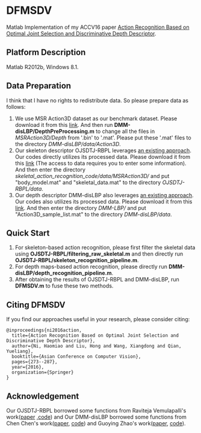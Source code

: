 DFMSDV
====

Matlab Implementation of my ACCV16 paper 
[Action Recognition Based on Optimal Joint Selection and Discriminative Depth Descriptor](https://link.springer.com/chapter/10.1007/978-3-319-54184-6_17).

Platform Description
----
Matlab R2012b, Windows 8.1.

Data Preparation
----
I think that I have no rights to redistribute data. So please prepare data as follows:
1. We use MSR Action3D dataset as our benchmark dataset. Please download it from this [link](https://www.uow.edu.au/~jz960/datasets/MSRAction3D.html). 
And then run **DMM-disLBP/DepthPreProcessing.m** to change all the files in *MSRAction3D/Depth* from '.bin' to '.mat'. 
Please put these '.mat' files to the directory *DMM-disLBP/data/Action3D*.
2. Our skeleton descriptor OJSDTJ-RBPL leverages [an existing approach](http://ravitejav.weebly.com/uploads/2/4/7/2/24725306/human_action_recognition_by_representing_3d_skeleton_as_point_in_lie_group.pdf). 
Our codes directly utilizes its processed data. Please download it from this [link](http://ravitejav.weebly.com/contact-form-for-action-recognition-code.html)
 (The access to data requires you to enter some information). 
 And then enter the directory *skeletal_action_recognition_code/data/MSRAction3D/* and put "body_model.mat" and "skeletal_data.mat" to the 
 directory *OJSDTJ-RBPL/data*.
3. Our depth descriptor DMM-disLBP also leverages [an existing approach](https://docs.google.com/viewer?a=v&pid=sites&srcid=ZGVmYXVsdGRvbWFpbnxjaGVucmVzZWFyY2hzaXRlfGd4OjMzMzcwNzY5YWViZDQ1MmY).
Our codes also utilizes its processed data. Please download it from this [link](https://sites.google.com/site/chenresearchsite/DMM-LBP.zip?attredirects=0&d=1).
And then enter the directory *DMM-LBP/* and put "Action3D_sample_list.mat" to the directory *DMM-disLBP/data*.

Quick Start
----
1. For skeleton-based action recognition, please first filter the skeletal data using **OJSDTJ-RBPL/filtering_raw_skeletal.m** 
and then directly run **OJSDTJ-RBPL/skeleton_recognition_pipeline.m**.
2. For depth maps-based action recognition, please directly run **DMM-disLBP/depth_recognition_pipeline.m**.
3. After obtaining the results of OJSDTJ-RBPL and DMM-disLBP, run **DFMSDV.m** to fuse these two methods. 

Citing DFMSDV
----
If you find our approaches useful in your research, please consider citing:
```
@inproceedings{ni2016action,
  title={Action Recognition Based on Optimal Joint Selection and Discriminative Depth Descriptor},
  author={Ni, Haomiao and Liu, Hong and Wang, Xiangdong and Qian, Yueliang},
  booktitle={Asian Conference on Computer Vision},
  pages={273--287},
  year={2016},
  organization={Springer}
}
```

Acknowledgement
----
Our OJSDTJ-RBPL borrowed some functions from Raviteja Vemulapalli's work([paper](http://ravitejav.weebly.com/uploads/2/4/7/2/24725306/human_action_recognition_by_representing_3d_skeleton_as_point_in_lie_group.pdf)
,[code](http://ravitejav.weebly.com/contact-form-for-action-recognition-code.html)) 
and Our DMM-disLBP borrowed some functions from Chen Chen's work([paper](https://docs.google.com/viewer?a=v&pid=sites&srcid=ZGVmYXVsdGRvbWFpbnxjaGVucmVzZWFyY2hzaXRlfGd4OjMzMzcwNzY5YWViZDQ1MmY), 
[code](https://sites.google.com/site/chenresearchsite/DMM-LBP.zip?attredirects=0&d=1)) 
and Guoying Zhao's work([paper](https://www.sciencedirect.com/science/article/pii/S0031320312001604), [code](http://www.cse.oulu.fi/CMV/Downloads/LBPMatlab?action=AttachFile&do=view&target=disCLBP.zip)).


